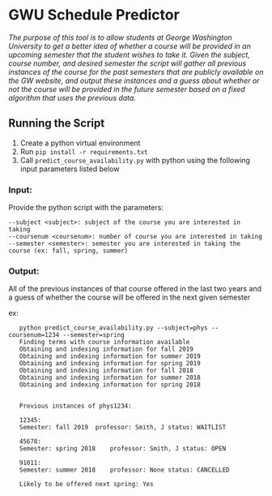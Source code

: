# **GWU Schedule Predictor**

*The purpose of this tool is to allow students at George Washington University to get a better idea of whether a course will be provided in an upcoming semester that the student wishes to take it. Given the subject, course number, and desired semester the script will gather all previous instances of the course for the past semesters that are publicly available on the GW website, and output these instances and a guess about whether or not the course will be provided in the future semester based on a fixed algorithm that uses the previous data.*



## **Running the Script**

1. Create a python virtual environment
2. Run `pip install -r requirements.txt`
3. Call `predict_course_availability.py` with python using the following input parameters listed below

### Input: 
Provide the python script with the parameters:
       
    --subject <subject>: subject of the course you are interested in taking
    --coursenum <coursenum>: number of course you are interested in taking
    --semester <semester>: semester you are interested in taking the course (ex: fall, spring, summer)
### Output:

All of the previous instances of that course offered in the last two years and a guess of whether the course will be offered in the next given semester

ex:
```
   python predict_course_availability.py --subject=phys --coursenum=1234 --semester=spring
   Finding terms with course information available
   Obtaining and indexing information for fall 2019
   Obtaining and indexing information for summer 2019
   Obtaining and indexing information for spring 2019
   Obtaining and indexing information for fall 2018
   Obtaining and indexing information for summer 2018
   Obtaining and indexing information for spring 2018
   
   
   Previous instances of phys1234:
   
   12345:
   Semester: fall 2019	professor: Smith, J	status: WAITLIST
   
   45678:
   Semester: spring 2018	professor: Smith, J	status: OPEN

   91011:
   Semester: summer 2018	professor: None	status: CANCELLED
   
   Likely to be offered next spring: Yes
```
